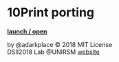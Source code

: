# 10Print porting
**[launch / open](http://dsii-2018-unirsm.github.io/adarkplace/flu/)**

by @adarkplace © 2018 MIT License  
DSII2018 Lab @UNIRSM [website](http://dsii-2018-unirsm.github.io)
